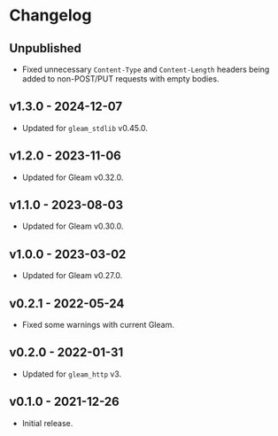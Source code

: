 # Changelog

## Unpublished

- Fixed unnecessary `Content-Type` and `Content-Length` headers being added to
  non-POST/PUT requests with empty bodies.

## v1.3.0 - 2024-12-07

- Updated for `gleam_stdlib` v0.45.0.

## v1.2.0 - 2023-11-06

- Updated for Gleam v0.32.0.

## v1.1.0 - 2023-08-03

- Updated for Gleam v0.30.0.

## v1.0.0 - 2023-03-02

- Updated for Gleam v0.27.0.

## v0.2.1 - 2022-05-24

- Fixed some warnings with current Gleam.

## v0.2.0 - 2022-01-31

- Updated for `gleam_http` v3.

## v0.1.0 - 2021-12-26

- Initial release.
